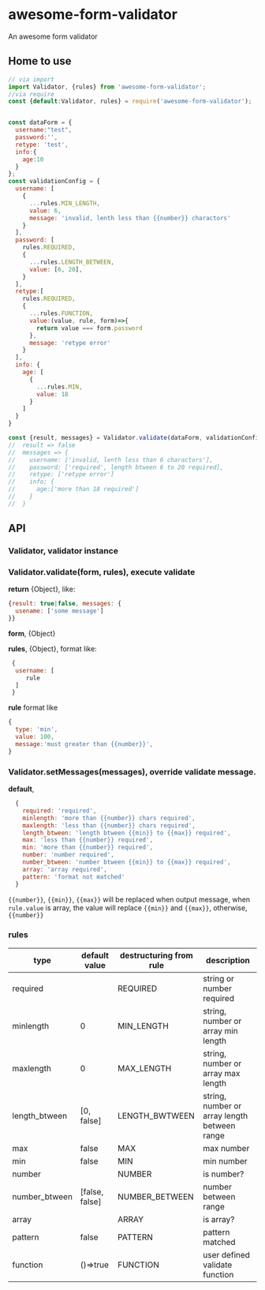 # awesome-form-validator
An awesome form validator

## Home to use

```javascript
// via import
import Validator, {rules} from 'awesome-form-validator';
//via require
const {default:Validator, rules} = require('awesome-form-validator');


const dataForm = {
  username:"test", 
  password:'', 
  retype: 'test',
  info:{
    age:10
  }
};
const validationConfig = {
  username: [
    {
      ...rules.MIN_LENGTH,
      value: 6,
      message: 'invalid, lenth less than {{number}} charactors'
    }
  ],
  password: [
    rules.REQUIRED,
    {
      ...rules.LENGTH_BETWEEN,
      value: [6, 20],
    }
  ],
  retype:[
    rules.REQUIRED,
    {
      ...rules.FUNCTION,
      value:(value, rule, form)=>{
        return value === form.password
      },
      message: 'retype error'
    }
  ],
  info: {
    age: [
      {
        ...rules.MIN,
        value: 18
      }
    ]
  }
}

const {result, messages} = Validator.validate(dataForm, validationConfig);
//  result => false
//  messages => {
//    username: ['invalid, lenth less than 6 charactors'],
//    password: ['required', length btween 6 to 20 required],
//    retype: ['retype error']
//    info: {
//      age:['more than 18 required']
//    }
//  }

```

## API

### **Validator**, validator instance

### **Validator.validate(form, rules)**, execute validate
**return** {Object}, like:
```javascript
{result: true|false, messages: {
  usename: ['some message']
}}
```
**form**, {Object}

**rules**, {Object}, format like:
```javascript
 {
  username: [
     rule
  ]
 }
```
**rule** format like
```javascript
{
  type: 'min',
  value: 100,
  message:'must greater than {{number}}',
}
```

### **Validator.setMessages(messages)**, override validate message.

**default**, 
```javascript
  {
    required: 'required',
    minlength: 'more than {{number}} chars required',
    maxlength: 'less than {{number}} chars required',
    length_btween: 'length btween {{min}} to {{max}} required',
    max: 'less than {{number}} required',
    min: 'more than {{number}} required',
    number: 'number required',
    number_btween: 'number btween {{min}} to {{max}} required',
    array: 'array required',
    pattern: 'format not matched'
  }
```
`{{number}}`, `{{min}}`, `{{max}}` will be replaced when output message, when `rule.value` is array, the value will replace `{{min}}` and `{{max}}`, otherwise, `{{number}}`

### rules

| type  |  default value |  destructuring from  rule |  description |
|---|---|---|---|
|  required |   |  REQUIRED | string or number required  |
|minlength   |  0 |  MIN_LENGTH | string, number or array min length  |
|  maxlength |  0   | MAX_LENGTH  | string, number or array max length|
|  length_btween |[0, false]|  LENGTH_BWTWEEN |    string, number or array length between range |
|  max |  false | MAX | max number  |
|  min |  false |  MIN | min number  |
|  number |   |  NUMBER | is number?  |
|  number_btween |[false, false] | NUMBER_BETWEEN  |   number between range  |
|  array |   |  ARRAY |  is array?  |
| pattern  | false  |  PATTERN | pattern matched  |
| function  |   ()=>true   |  FUNCTION | user defined validate function|

